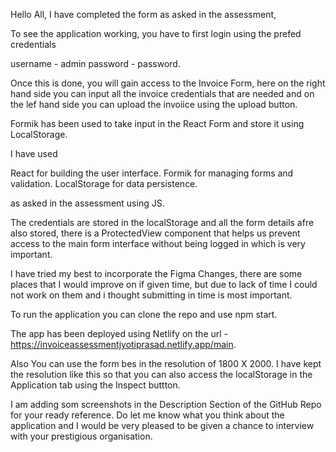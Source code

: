 Hello All, I have completed the form as asked in the assessment,

To see the application working, you have to first login using the prefed credentials 

username - admin
password - password.

Once this is done, you will gain access to the Invoice Form, here on the right hand side you can input all the invoice credentials that are needed and on the lef hand side you can upload the invoiice using the upload button.

Formik has been used to take input in the React Form and store it using LocalStorage.

I have used

React for building the user interface.
Formik for managing forms and validation.
LocalStorage for data persistence.


 as asked in the assessment using JS.

 The credentials are stored in the localStorage and all the form details afre also stored, there is a ProtectedView component that helps us prevent access to the main form interface without being logged in which is very important.

 I have tried my best to incorporate the Figma Changes, there are some places that I would improve on if given time, but due to lack of time I could not work on them and i thought submitting in time is most important.

 To run the application you can clone the repo and use npm start.

 The app has been deployed using Netlify on the url - https://invoiceassessmentjyotiprasad.netlify.app/main.

 Also You can use the form bes in the resolution of 1800 X 2000. I have kept the resolution like this so that you can also access the localStorage in the Application tab using the Inspect buttton.

 I am adding som screenshots in the Description Section of the GitHub Repo for your ready reference. Do let me know what you think about the application and I would be very pleased to be given a chance to interview with your prestigious organisation.

 